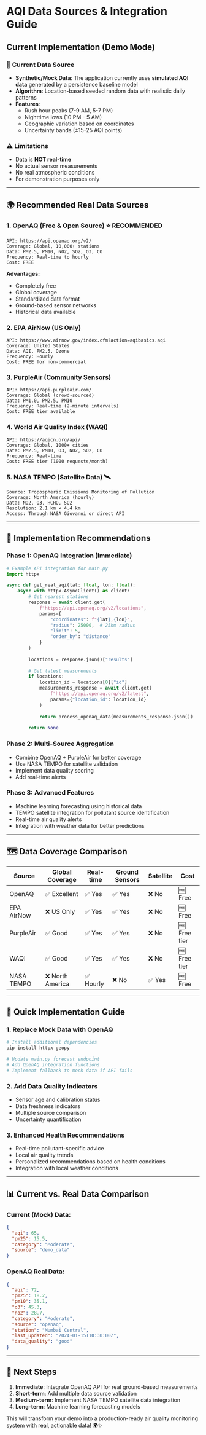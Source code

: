 # AQI Data Sources & Integration Guide

## Current Implementation (Demo Mode)

### 🤖 **Current Data Source**
- **Synthetic/Mock Data**: The application currently uses **simulated AQI data** generated by a persistence baseline model
- **Algorithm**: Location-based seeded random data with realistic daily patterns
- **Features**: 
  - Rush hour peaks (7-9 AM, 5-7 PM)
  - Nighttime lows (10 PM - 5 AM)
  - Geographic variation based on coordinates
  - Uncertainty bands (±15-25 AQI points)

### ⚠️ **Limitations**
- Data is **NOT real-time**
- No actual sensor measurements
- No real atmospheric conditions
- For demonstration purposes only

---

## 🌍 **Recommended Real Data Sources**

### 1. **OpenAQ (Free & Open Source) ⭐ RECOMMENDED**
```
API: https://api.openaq.org/v2/
Coverage: Global, 10,000+ stations
Data: PM2.5, PM10, NO2, SO2, O3, CO
Frequency: Real-time to hourly
Cost: FREE
```
**Advantages:**
- Completely free
- Global coverage
- Standardized data format
- Ground-based sensor networks
- Historical data available

### 2. **EPA AirNow (US Only)**
```
API: https://www.airnow.gov/index.cfm?action=aqibasics.aqi
Coverage: United States
Data: AQI, PM2.5, Ozone
Frequency: Hourly
Cost: FREE for non-commercial
```

### 3. **PurpleAir (Community Sensors)**
```
API: https://api.purpleair.com/
Coverage: Global (crowd-sourced)
Data: PM1.0, PM2.5, PM10
Frequency: Real-time (2-minute intervals)
Cost: FREE tier available
```

### 4. **World Air Quality Index (WAQI)**
```
API: https://aqicn.org/api/
Coverage: Global, 1000+ cities
Data: PM2.5, PM10, O3, NO2, SO2, CO
Frequency: Real-time
Cost: FREE tier (1000 requests/month)
```

### 5. **NASA TEMPO (Satellite Data) 🛰️**
```
Source: Tropospheric Emissions Monitoring of Pollution
Coverage: North America (hourly)
Data: NO2, O3, HCHO, SO2
Resolution: 2.1 km × 4.4 km
Access: Through NASA Giovanni or direct API
```

---

## 🔧 **Implementation Recommendations**

### **Phase 1: OpenAQ Integration (Immediate)**
```python
# Example API integration for main.py
import httpx

async def get_real_aqi(lat: float, lon: float):
    async with httpx.AsyncClient() as client:
        # Get nearest stations
        response = await client.get(
            f"https://api.openaq.org/v2/locations",
            params={
                "coordinates": f"{lat},{lon}",
                "radius": 25000,  # 25km radius
                "limit": 5,
                "order_by": "distance"
            }
        )
        
        locations = response.json()["results"]
        
        # Get latest measurements
        if locations:
            location_id = locations[0]["id"]
            measurements_response = await client.get(
                f"https://api.openaq.org/v2/latest",
                params={"location_id": location_id}
            )
            
            return process_openaq_data(measurements_response.json())
        
        return None
```

### **Phase 2: Multi-Source Aggregation**
- Combine OpenAQ + PurpleAir for better coverage
- Use NASA TEMPO for satellite validation
- Implement data quality scoring
- Add real-time alerts

### **Phase 3: Advanced Features**
- Machine learning forecasting using historical data
- TEMPO satellite integration for pollutant source identification
- Real-time air quality alerts
- Integration with weather data for better predictions

---

## 🗺️ **Data Coverage Comparison**

| Source | Global Coverage | Real-time | Ground Sensors | Satellite | Cost |
|--------|----------------|-----------|----------------|-----------|------|
| OpenAQ | ✅ Excellent | ✅ Yes | ✅ Yes | ❌ No | 🆓 Free |
| EPA AirNow | ❌ US Only | ✅ Yes | ✅ Yes | ❌ No | 🆓 Free |
| PurpleAir | ✅ Good | ✅ Yes | ✅ Yes | ❌ No | 🆓 Free tier |
| WAQI | ✅ Good | ✅ Yes | ✅ Yes | ❌ No | 🆓 Free tier |
| NASA TEMPO | ❌ North America | ✅ Hourly | ❌ No | ✅ Yes | 🆓 Free |

---

## 🚀 **Quick Implementation Guide**

### 1. **Replace Mock Data with OpenAQ**
```bash
# Install additional dependencies
pip install httpx geopy

# Update main.py forecast endpoint
# Add OpenAQ integration functions
# Implement fallback to mock data if API fails
```

### 2. **Add Data Quality Indicators**
- Sensor age and calibration status
- Data freshness indicators
- Multiple source comparison
- Uncertainty quantification

### 3. **Enhanced Health Recommendations**
- Real-time pollutant-specific advice
- Local air quality trends
- Personalized recommendations based on health conditions
- Integration with local weather conditions

---

## 📊 **Current vs. Real Data Comparison**

### **Current (Mock) Data:**
```json
{
  "aqi": 65,
  "pm25": 15.5,
  "category": "Moderate",
  "source": "demo_data"
}
```

### **OpenAQ Real Data:**
```json
{
  "aqi": 72,
  "pm25": 18.2,
  "pm10": 35.1,
  "o3": 45.3,
  "no2": 28.7,
  "category": "Moderate",
  "source": "openaq",
  "station": "Mumbai Central",
  "last_updated": "2024-01-15T10:30:00Z",
  "data_quality": "good"
}
```

---

## 🎯 **Next Steps**

1. **Immediate**: Integrate OpenAQ API for real ground-based measurements
2. **Short-term**: Add multiple data source validation
3. **Medium-term**: Implement NASA TEMPO satellite data integration
4. **Long-term**: Machine learning forecasting models

This will transform your demo into a production-ready air quality monitoring system with real, actionable data! 🌍✨